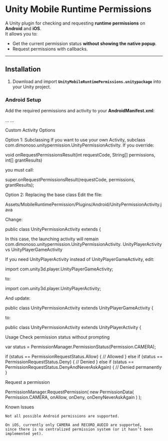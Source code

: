 # Unity Mobile Runtime Permissions

A Unity plugin for checking and requesting **runtime permissions** on **Android** and **iOS**.  
It allows you to:
- Get the current permission status **without showing the native popup**.
- Request permissions with callbacks.

---

## Installation

1. Download and import **`UnityMobileRuntimePermissions.unitypackage`** into your Unity project.

### Android Setup

Add the required permissions and activity to your **AndroidManifest.xml**:

<manifest>
  <application>
    <activity android:name="com.dimonoso.unitypermission.UnityPermissionActivity">
      ...
    </activity>
  </application>

  <uses-permission android:name="android.permission.CAMERA" />
  ...
</manifest>

Custom Activity Options

Option 1: Subclassing
If you want to use your own Activity, subclass com.dimonoso.unitypermission.UnityPermissionActivity.
If you override:

void onRequestPermissionsResult(int requestCode, String[] permissions, int[] grantResults)

you must call:

super.onRequestPermissionsResult(requestCode, permissions, grantResults);

Option 2: Replacing the base class
Edit the file:

Assets/MobileRuntimePermission/Plugins/Android/UnityPermissionActivity.java

Change:

public class UnityPermissionActivity extends <YourActivityClass> {

In this case, the launching activity will remain com.dimonoso.unitypermission.UnityPermissionActivity.
UnityPlayerActivity vs UnityPlayerGameActivity

If you need UnityPlayerActivity instead of UnityPlayerGameActivity, edit:

import com.unity3d.player.UnityPlayerGameActivity;

to:

import com.unity3d.player.UnityPlayerActivity;

And update:

public class UnityPermissionActivity extends UnityPlayerGameActivity {

to:

public class UnityPermissionActivity extends UnityPlayerActivity {

Usage
Check permission status without prompting

var status = PermissionManager.PermissionStatus(Permission.CAMERA);

if (status == PermissionRequestStatus.Allow) {
    // Allowed
}
else if (status == PermissionRequestStatus.Deny) {
    // Denied
}
else if (status == PermissionRequestStatus.DenyAndNeverAskAgain) {
    // Denied permanently
}

Request a permission

PermissionManager.RequestPermission(
    new PermissionData(
        Permission.CAMERA,
        onAllow,
        onDeny,
        onDenyNeverAskAgain
    )
);

Known Issues

    Not all possible Android permissions are supported.

    On iOS, currently only CAMERA and RECORD_AUDIO are supported,
    since there is no centralized permission system (or it hasn’t been implemented yet).
